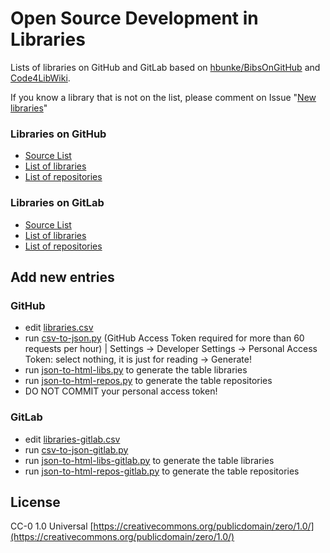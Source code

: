 # Open Source Development in Libraries

Lists of libraries on GitHub and GitLab based on [hbunke/BibsOnGitHub](https://github.com/hbunke/BibsOnGitHub) and [Code4LibWiki](http://wiki.code4lib.org/Libraries_Sharing_Code).

If you know a library that is not on the list, please comment on Issue "[New libraries](https://github.com/axel-klinger/BibsOnGitHub/issues/2)"

### Libraries on GitHub
* [Source List](libraries.csv)
* [List of libraries](https://axel-klinger.github.io/BibsOnGitHub/libraries.html)
* [List of repositories](https://axel-klinger.github.io/BibsOnGitHub/repositories.html)

### Libraries on GitLab
* [Source List](libraries-gitlab.csv)
* [List of libraries](https://axel-klinger.github.io/BibsOnGitHub/libraries-gitlab.html)
* [List of repositories](https://axel-klinger.github.io/BibsOnGitHub/repositories-gitlab.html)

## Add new entries

### GitHub
* edit [libraries.csv](libraries.csv)
* run [csv-to-json.py](scripts/csv-to-json.py) (GitHub Access Token required for more than 60 requests per hour)
| Settings -> Developer Settings -> Personal Access Token: select nothing, it is just for reading -> Generate! 
* run [json-to-html-libs.py](scripts/json-to-html-libs.py) to generate the table libraries
* run [json-to-html-repos.py](scripts/json-to-html-repos.py) to generate the table repositories
* DO NOT COMMIT your personal access token!

### GitLab
* edit [libraries-gitlab.csv](libraries-gitlab.csv)
* run [csv-to-json-gitlab.py](scripts/csv-to-json-gitlab.py)
* run [json-to-html-libs-gitlab.py](scripts/json-to-html-libs-gitlab.py) to generate the table libraries
* run [json-to-html-repos-gitlab.py](scripts/json-to-html-repos-gitlab.py) to generate the table repositories


## License

CC-0 1.0 Universal [https://creativecommons.org/publicdomain/zero/1.0/](https://creativecommons.org/publicdomain/zero/1.0/)
